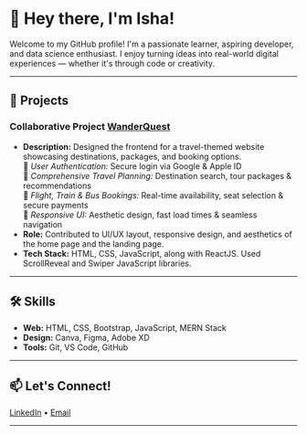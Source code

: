 # 👋 Hey there, I'm Isha!

Welcome to my GitHub profile! I'm a passionate learner, aspiring developer, and data science enthusiast. I enjoy turning ideas into real-world digital experiences — whether it's through code or creativity.

---

## 🚀 Projects

### Collaborative Project [WanderQuest](https://github.com/pragati281105/WanderQuest)
- **Description:** Designed the frontend for a travel-themed website showcasing destinations, packages, and booking options.  
🔹 *User Authentication:* Secure login via Google & Apple ID  
🔹 *Comprehensive Travel Planning:* Destination search, tour packages & recommendations  
🔹 *Flight, Train & Bus Bookings:* Real-time availability, seat selection & secure payments  
🔹 *Responsive UI:* Aesthetic design, fast load times & seamless navigation  
- **Role:** Contributed to UI/UX layout, responsive design, and aesthetics of the home page and the landing page.
- **Tech Stack:** HTML, CSS, JavaScript, along with ReactJS. Used ScrollReveal and Swiper JavaScript libraries.

---

## 🛠️ Skills
- **Web:** HTML, CSS, Bootstrap, JavaScript, MERN Stack
- **Design:** Canva, Figma, Adobe XD
- **Tools:** Git, VS Code, GitHub

---

## 📫 Let's Connect!
[LinkedIn](www.linkedin.com/in/isha-165g) • [Email](mailto:isha.165g@gmail.com)

---
